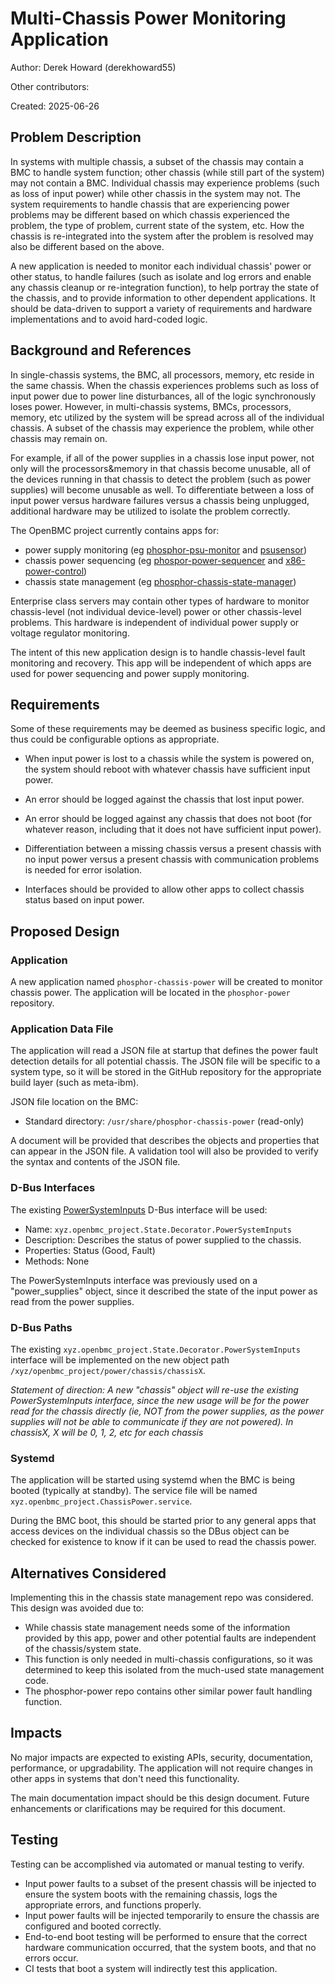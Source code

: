 ﻿# Multi-Chassis Power Monitoring Application

Author: Derek Howard (derekhoward55)

Other contributors:

Created: 2025-06-26

## Problem Description

In systems with multiple chassis, a subset of the chassis may contain a BMC to handle system function; other chassis (while still part of the system) may not contain a BMC.  Individual chassis may experience problems (such as loss of input power) while other chassis in the system may not.  The system requirements to handle chassis that are experiencing power problems may be different based on which chassis experienced the problem, the type of problem, current state of the system, etc.  How the chassis is re-integrated into the system after the problem is resolved may also be different based on the above.

A new application is needed to monitor each individual chassis' power or other status, to handle failures (such as isolate and log errors and enable any chassis cleanup or re-integration function), to help portray the state of the chassis, and to provide information to other dependent applications. It should be data-driven to support a variety of requirements and hardware implementations and to avoid hard-coded logic.

## Background and References

In single-chassis systems, the BMC, all processors, memory, etc reside in the same chassis.  When the chassis experiences problems such as loss of input power due to power line disturbances, all of the logic synchronously loses power.  However, in multi-chassis systems, BMCs, processors, memory, etc utilized by the system will be spread across all of the individual chassis.  A subset of the chassis may experience the problem, while other chassis may remain on.

For example, if all of the power supplies in a chassis lose input power, not only will the processors&memory in that chassis become unusable, all of the devices running in that chassis to detect the problem (such as power supplies) will become unusable as well.  To differentiate between a loss of input power versus hardware failures versus a chassis being unplugged, additional hardware may be utilized to isolate the problem correctly.

The OpenBMC project currently contains apps for:

- power supply monitoring (eg [phosphor-psu-monitor][1] and [psusensor][2])
- chassis power sequencing (eg [phospor-power-sequencer][3] and [x86-power-control][4])
- chassis state management (eg [phosphor-chassis-state-manager][5])

Enterprise class servers may contain other types of hardware to monitor chassis-level (not individual device-level) power or other chassis-level problems.  This hardware is independent of individual power supply or voltage regulator monitoring.

The intent of this new application design is to handle chassis-level fault monitoring and recovery.  This app will be independent of which apps are used for power sequencing and power supply monitoring.

## Requirements

Some of these requirements may be deemed as business specific logic, and thus could be configurable options as appropriate.

- When input power is lost to a chassis while the system is powered on, the system should reboot with whatever chassis have sufficient input power.
    
- An error should be logged against the chassis that lost input power.
    
- An error should be logged against any chassis that does not boot (for whatever reason, including that it does not have sufficient input power).
        
- Differentiation between a missing chassis versus a present chassis with no input power versus a present chassis with communication problems is needed for error isolation.

- Interfaces should be provided to allow other apps to collect chassis status based on input power.

## Proposed Design

### Application

A new application named `phosphor-chassis-power` will be created to monitor chassis power. The application will be located in the `phosphor-power` repository.

### Application Data File

The application will read a JSON file at startup that defines the power fault detection details for all potential chassis. The JSON file will be specific to a system type, so it will be stored in the GitHub repository for the appropriate build layer (such
as meta-ibm).

JSON file location on the BMC:

- Standard directory: `/usr/share/phosphor-chassis-power` (read-only)

A document will be provided that describes the objects and properties that can appear in the JSON file. A validation tool will also be provided to verify the syntax and contents of the JSON file.

### D-Bus Interfaces

The existing [PowerSystemInputs][6] D-Bus interface will be used:

- Name: `xyz.openbmc_project.State.Decorator.PowerSystemInputs`
- Description: Describes the status of power supplied to the chassis.
- Properties: Status (Good, Fault)
- Methods: None

The PowerSystemInputs interface was previously used on a "power_supplies" object, since it described the state of the input power as read from the power supplies.

### D-Bus Paths

The existing `xyz.openbmc_project.State.Decorator.PowerSystemInputs` interface will be implemented on the new object path `/xyz/openbmc_project/power/chassis/chassisX`.

_Statement of direction: A new "chassis" object will re-use the existing PowerSystemInputs interface, since the new usage will be for the power read for the chassis directly (ie, NOT from the power supplies, as the power supplies will not be able to communicate if they are not powered). In chassisX, X will be 0, 1, 2, etc for each chassis_

### Systemd

The application will be started using systemd when the BMC is being booted (typically at standby). The service file will be named `xyz.openbmc_project.ChassisPower.service`.

During the BMC boot, this should be started prior to any general apps that access devices on the individual chassis so the DBus object can be checked for existence to know if it can be used to read the chassis power.

## Alternatives Considered

Implementing this in the chassis state management repo was
considered. This design was avoided due to:

- While chassis state management needs some of the information provided by this app, power and other potential faults are independent of the chassis/system state.
- This function is only needed in multi-chassis configurations, so it was determined to keep this isolated from the much-used state management code.
- The phosphor-power repo contains other similar power fault handling function.

## Impacts

No major impacts are expected to existing APIs, security, documentation, performance, or upgradability.  The application will not require changes in other apps in systems that don't need this functionality.

The main documentation impact should be this design document. Future enhancements or clarifications may be required for this document.

## Testing

Testing can be accomplished via automated or manual testing to verify.

- Input power faults to a subset of the present chassis will be injected to ensure the system boots with the remaining chassis, logs the appropriate errors, and functions properly.
- Input power faults will be injected temporarily to ensure the chassis are configured and booted correctly.
- End-to-end boot testing will be performed to ensure that the correct hardware communication occurred, that the system boots, and that no errors occur.
- CI tests that boot a system will indirectly test this application.

[1]: https://github.com/openbmc/phosphor-power/tree/master/phosphor-power-supply
[2]: https://github.com/openbmc/dbus-sensors/tree/master/src/psu
[3]: https://github.com/openbmc/phosphor-power/tree/master/phosphor-power-sequencer
[4]: https://github.com/openbmc/x86-power-control
[5]: https://github.com/openbmc/phosphor-state-manager
[6]: https://github.com/openbmc/phosphor-dbus-interfaces/blob/master/yaml/xyz/openbmc_project/State/Decorator/PowerSystemInputs.interface.yaml
